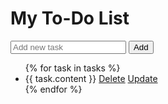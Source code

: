 <!DOCTYPE html>
<html lang="en">
<head>
    <meta charset="UTF-8">
    <title>To-Do List</title>
</head>
<body>
    <h1>My To-Do List</h1>
    <form method="POST">
        <input type="text" name="content" placeholder="Add new task">
        <input type="submit" value="Add">
    </form>
    <ul>
        {% for task in tasks %}
            <li>{{ task.content }}
                <a href="{{ url_for('delete', id=task.id) }}">Delete</a>
                <a href="{{ url_for('update', id=task.id) }}">Update</a>
            </li>
        {% endfor %}
    </ul>
</body>
</html>
